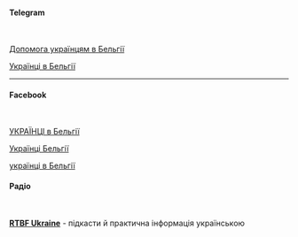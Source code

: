 #### Telegram
</br>

[Допомога українцям в Бельгії](https://t.me/refugeesinBelgium)

[Українці в Бельгії](https://t.me/ukrainciwbelgii)

***

#### Facebook

</br>

[УКРАЇНЦІ в Бельгії](https://www.facebook.com/groups/367389290442993/?ref=share)

[Українці Бельгії](https://www.facebook.com/groups/212231388841060/?ref=share)

[українці в Бельгії](https://www.facebook.com/groups/146023776127216/?ref=share)

#### Радіо

</br>

[**RTBF Ukraine**](http://www.rtbf.be/radio/liveradio/rtbf-ukraine) - підкасти й
практична інформація українською
